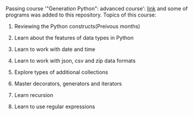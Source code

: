 Passing course '"Generation Python": advanced course': [link](https://stepik.org/course/68343/syllabus) and some of programs was added to this repository. Topics of this course:

1) Reviewing the Python constructs(Preivous months)

2) Learn about the features of data types in Python

3) Learn to work with date and time

4) Learn to work with json, csv and zip data formats

5) Explore types of additional collections

6) Master decorators, generators and iterators

7) Learn recursion

8) Learn to use regular expressions
